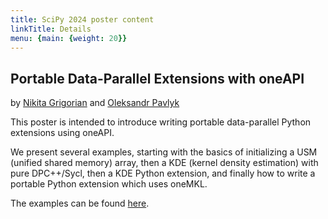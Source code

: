 ```yaml
---
title: SciPy 2024 poster content
linkTitle: Details
menu: {main: {weight: 20}}
---
```


Portable Data-Parallel Extensions with oneAPI
---
by [Nikita Grigorian](https://github.com/ndgrigorian) and [Oleksandr Pavlyk](https://github.com/oleksandr-pavlyk)

This poster is intended to introduce writing portable data-parallel Python extensions using oneAPI.

We present several examples, starting with the basics of initializing a USM (unified shared memory) array, then a KDE (kernel density estimation) with pure DPC++/Sycl, then a KDE Python extension, and finally how to write a portable Python extension which uses oneMKL.

The examples can be found [here](https://github.com/IntelPython/example-portable-data-parallel-extensions).
